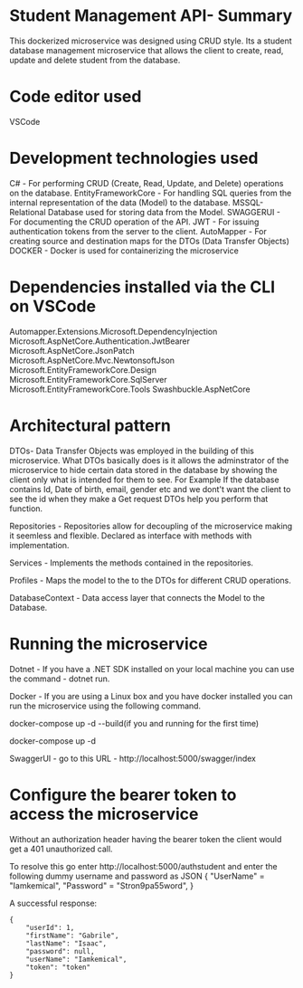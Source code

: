 # Student Management API- Summary
This dockerized microservice was designed using CRUD style. Its a student database management microservice  that allows the client to create, read, update and delete student from the database.

# Code editor used
VSCode

# Development technologies used
C# - For performing CRUD (Create, Read, Update, and Delete) operations on the database.
EntityFrameworkCore - For handling SQL queries from the internal representation of the data (Model) to the database.
MSSQL- Relational Database used for storing data from the Model.
SWAGGERUI - For documenting the CRUD operation of the API.
JWT - For issuing authentication tokens from the server to the client.
AutoMapper - For creating source and destination maps for the DTOs (Data Transfer Objects)
DOCKER - Docker is used for containerizing the microservice

# Dependencies installed via the CLI on VSCode
Automapper.Extensions.Microsoft.DependencyInjection
Microsoft.AspNetCore.Authentication.JwtBearer
Microsoft.AspNetCore.JsonPatch
Microsoft.AspNetCore.Mvc.NewtonsoftJson
Microsoft.EntityFrameworkCore.Design
Microsoft.EntityFrameworkCore.SqlServer
Microsoft.EntityFrameworkCore.Tools
Swashbuckle.AspNetCore

# Architectural pattern
DTOs- Data Transfer Objects was employed in the building of this microservice. What DTOs basically does is it allows the adminstrator of the microservice to hide certain data stored in the database by showing the client only what is intended for them to see.
For Example
If the database contains Id, Date of birth, email, gender etc and we dont't want the client to see the id when they make a Get request DTOs help you perform that function.

Repositories - Repositories allow for decoupling of the microservice making it seemless and flexible. Declared as interface with methods with implementation.

Services - Implements the methods contained in the repositories.

Profiles - Maps the model to the to the DTOs for different CRUD operations.

DatabaseContext - Data access layer that connects the Model to the Database.

# Running the microservice
Dotnet - If you have a .NET SDK installed on your local machine you can use the command - dotnet run.

Docker - If you are using a Linux box and you have docker installed you can run the microservice using the following command.

docker-compose up -d --build(if you and running for the first time)

docker-compose up -d

SwaggerUI - go to this URL - http://localhost:5000/swagger/index

# Configure the bearer token to access the microservice
Without an authorization header having the bearer token the client would get a 401 unauthorized call.

To resolve this go enter http://localhost:5000/authstudent and enter the following dummy username and password as JSON
    {
        "UserName" = "Iamkemical",
        "Password" = "Stron9pa55word",
    }

A successful response:

    {
        "userId": 1,
        "firstName": "Gabrile",
        "lastName": "Isaac",
        "password": null,
        "userName": "Iamkemical",
        "token": "token"
    }


